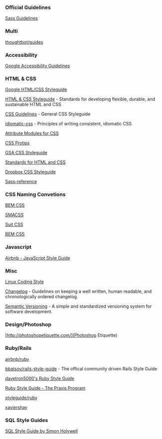 ### Official Guidelines
[Sass Guidelines](https://sass-guidelin.es/)

### Multi
[thoughtbot/guides](https://github.com/thoughtbot/guides)

### Accessibility
[Google Accessibility Guidelines](https://github.com/GoogleChrome/accessibility-developer-tools/wiki/Audit-Rules)

### HTML & CSS
[Google HTML/CSS Styleguide](https://google.github.io/styleguide/htmlcssguide.xml)

[HTML & CSS Styleguide](http://codeguide.co/) - Standards for developing flexible, durable, and sustainable HTML and CSS

[CSS Guidelines](http://cssguidelin.es/) - General CSS Styleguide

[idiomatic-css](https://github.com/necolas/idiomatic-css) - Principles of writing consistent, idiomatic CSS

[Attribute Modules for CSS](https://amcss.github.io/)

[CSS Protips](https://github.com/AllThingsSmitty/css-protips)

[GSA CSS Styleguide](https://pages.18f.gov/frontend/css-coding-styleguide/)

[Standards for HTML and CSS](http://codeguide.co/)

[Dropbox CSS Styleguide](https://github.com/dropbox/css-style-guide)

[Sass-reference](https://github.com/kaelig/Sass-reference)


### CSS Naming Convetions

[BEM CSS](http://getbem.com/)

[SMACSS](https://smacss.com/)

[Suit CSS](https://suitcss.github.io/)

[BEM CSS](http://getbem.com/introduction/)


### Javascript
[Airbnb - JavaScript Style Guide](https://github.com/airbnb/javascript)


### Misc
[Linux Coding Style](https://www.kernel.org/doc/Documentation/CodingStyle)

[Changelog](http://keepachangelog.com/) - Guidelines on keeping a well written, human readable, and chronologically ordered changelog.

[Semantic Versioning](http://semver.org/) - A simple and standardized versioning system for software development.

### Design/Photoshop
[http://photoshopetiquette.com/](Photoshop Etiquette)

### Ruby/Rails
[airbnb/ruby](https://github.com/airbnb/ruby)

[bbatsov/rails-style-guide](https://github.com/bbatsov/rails-style-guide) - The offical community driven Rails Style Guide

[davetron5000's Ruby Style Guide](http://naildrivin5.com/ruby-style/)

[Ruby Style Guide - The Praxis Program](http://praxis.scholarslab.org/scratchpad/ruby-style-guide/)

[styleguide/ruby](https://github.com/styleguide/ruby)

[xaviershay](https://xaviershay.github.io/writing/docs/ruby_style_guide.html)


### SQL Style Guides
[SQL Style Guide
by Simon Holywell](http://www.sqlstyle.guide/)
